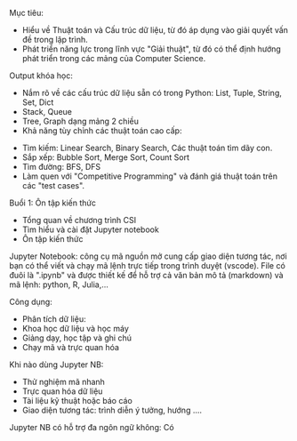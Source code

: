 Mục tiêu: 
- Hiểu về Thuật toán và Cấu trúc dữ liệu, từ đó áp dụng vào giải quyết vấn đề trong lập trình.
- Phát triển năng lực trong lĩnh vực "Giải thuật", từ đó có thể định hướng phát triển trong các mảng của Computer Science.

Output khóa học: 
- Nắm rõ về các cấu trúc dữ liệu sẵn có trong Python: List, Tuple, String, Set, Dict
- Stack, Queue
- Tree, Graph dạng mảng 2 chiều
- Khả năng tùy chỉnh các thuật toán cao cấp: 
+ Tìm kiếm: Linear Search, Binary Search, Các thuật toán tìm dãy con.
+ Sắp xếp: Bubble Sort, Merge Sort, Count Sort
+ Tìm đường: BFS, DFS
+ Làm quen với "Competitive Programming" và đánh giá thuật toán trên các "test cases".



Buổi 1: Ôn tập kiến thức
- Tổng quan về chương trình CSI
- Tìm hiểu và cài đặt Jupyter notebook
- Ôn tập kiến thức

Jupyter Notebook: công cụ mã nguồn mở cung cấp giao diện tương tác, nơi bạn có thể viết và chạy mã lệnh trực  tiếp trong trình duyệt (vscode). File có đuôi là ".ipynb" và được thiết kế để hỗ trợ cả văn bản mô tả (markdown) và mã lệnh: python, R, Julia,...

Công dụng: 
- Phân tích dữ liệu: 
- Khoa học dữ liệu và học máy
- Giảng dạy, học tập và ghi chú
- Chạy mã và trực quan hóa

Khi nào dùng Jupyter NB:
- Thử nghiệm mã nhanh
- Trực quan hóa dữ liệu
- Tài liệu kỹ thuật hoặc báo cáo
- Giao diện tương tác: trình diễn ý tưởng, hướng ....

Jupyter NB có hỗ trợ đa ngôn ngữ không: Có